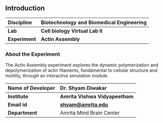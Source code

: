 ## Introduction


<b>Discipline | <b>Biotechnology and Biomedical Engineering
:--|:--|
<b> Lab | <b> Cell biology Virtual Lab  II
<b> Experiment|     <b> Actin Assembly

### About the Experiment 

The Actin Assembly experiment explores the dynamic polymerization and depolymerization of actin filaments, fundamental to cellular structure and motility, through an interactive simulation module.


<b>Name of Developer | <b> Dr. Shyam Diwakar 
:--|:--|
<b> Institute | <b>  Amrita Vishwa Vidyapeetham
<b> Email id|     <b>  shyam@amrita.edu
<b> Department |  Amrita Mind Brain Center
